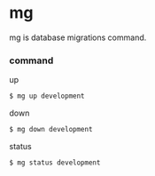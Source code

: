 # mg
mg is database migrations command.

### command

up
```bash
$ mg up development
```

down
```bash
$ mg down development
```

status
```bash
$ mg status development
```
